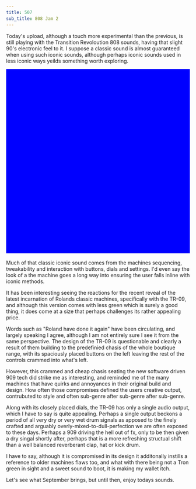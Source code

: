```yaml
---
title: 507
sub_title: 808 Jam 2
---
```


Today's upload, although a touch more experimental than the previous, is still playing with the Transition Revoloution 808 sounds, having that slight 90's electronic feel to it. I suppose a classic sound is almost guaranteed when using such iconic sounds, although perhaps iconic sounds used in less iconic ways yeilds something worth exploring.

![Image](/assets/img/snd00.png)

Much of that classic iconic sound comes from the machines sequencing, tweakability and interaction with buttons, dials and settings. I'd even say the look of a the machine goes a long way into ensuring the user falls inline with iconic methods.

It has been interesting seeing the reactions for the recent reveal of the latest incarnation of Rolands classic machines, specifically with the TR-09, and although this version comes with less green which is surely a good thing, it does come at a size that perhaps challenges its rather appealing price. 

Words such as "Roland have done it again" have been circulating, and largely speaking I agree, although I am not entirely sure I see it from the same perspective. The design of the TR-09 is questionable and clearly a result of them building to the predefinied chasis of the whole boutique range, with its spaciously placed buttons on the left leaving the rest of the controls crammed into what's left.

However, this crammed and cheap chasis seating the new software driven 909 tech did strike me as interesting, and reminded me of the many machines that have quirks and annoyances in their original build and design. How often those compromises defined the users creative output, contrubuted to style and often sub-genre after sub-genre after sub-genre.

Along with its closely placed dials, the TR-09 has only a single audio output, which I have to say is quite appealing. Perhaps a single output beckons a period of all very dry or very wet drum signals as apposed to the finely crafted and arguably overly-mixed-to-dull-perfection we are often exposed to these days. Perhaps a 909 driving the hell out of fx, only to be then given a dry singal shortly after, perhaps that is a more refreshing structual shift than a well balanced reverberant clap, hat or kick drum. 

I have to say, although it is compromised in its design it additonally instills a reference to older machines flaws too, and what with there being not a Tron green in sight and a sweet sound to boot, it is making my wallet itch.

Let's see what September brings, but until then, enjoy todays sounds.